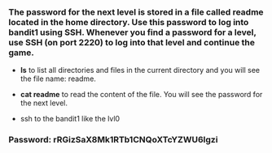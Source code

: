 ### The password for the next level is stored in a file called readme located in the home directory. Use this password to log into bandit1 using SSH. Whenever you find a password for a level, use SSH (on port 2220) to log into that level and continue the game.

- **ls** to list all directories and files in the current directory and you will see the file name: readme.

- **cat readme** to read the content of the file. You will see the password for the next level.

- ssh to the bandit1 like the lvl0

### Password: rRGizSaX8Mk1RTb1CNQoXTcYZWU6lgzi
